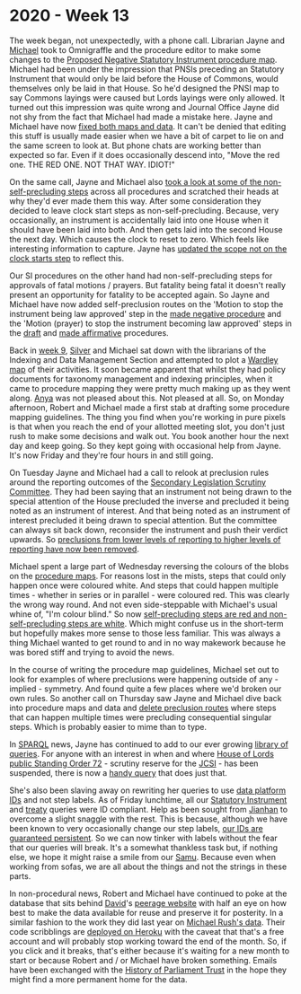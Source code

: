 # 2020 - Week 13

The week began, not unexpectedly, with a phone call. Librarian Jayne and [Michael](https://twitter.com/fantasticlife) took to Omnigraffle and the procedure editor to make some changes to the [Proposed Negative Statutory Instrument procedure map](https://ukparliament.github.io/ontologies/procedure/flowcharts/proposed-negative-sis/proposed-negative-sis.pdf). Michael had been under the impression that PNSIs preceding an Statutory Instrument that would only be laid before the House of Commons, would themselves only be laid in that House. So he'd designed the PNSI map to say Commons layings were caused but Lords layings were only allowed. It turned out this impression was quite wrong and Journal Office Jayne did not shy from the fact that Michael had made a mistake here. Jayne and Michael have now [fixed both maps and data](https://trello.com/c/3eUXQWIh/84-pnsis-can-only-be-laid-in-both-houses-commons-only-not-possible). It can't be denied that editing this stuff is usually made easier when we have a bit of carpet to lie on and the same screen to look at. But phone chats are working better than expected so far. Even if it does occasionally descend into, "Move the red one. THE RED ONE. NOT THAT WAY. IDIOT!"

On the same call, Jayne and Michael also [took a look at some of the non-self-precluding steps](https://trello.com/c/dK3qJKfV/83-non-self-precluding-steps) across all procedures and scratched their heads at why they'd ever made them this way. After some consideration they decided to leave clock start steps as non-self-precluding. Because, very occasionally, an instrument is accidentally laid into one House when it should have been laid into both. And then gets laid into the second House the next day. Which causes the clock to reset to zero. Which feels like interesting information to capture. Jayne has [updated the scope not on the clock starts step](https://trello.com/c/PQsV9F6X/93-scope-note-on-clock-start-being-multiple-in-case-of-staggered-laying-in-houses) to reflect this.

Our SI procedures on the other hand had non-self-precluding steps for approvals of fatal motions / prayers. But fatality being fatal it doesn't really present an opportunity for fatality to be accepted again. So Jayne and Michael have now added self-preclusion routes on the 'Motion to stop the instrument being law approved' step in the [made negative procedure](https://ukparliament.github.io/ontologies/procedure/flowcharts/sis/made-negative.pdf) and the 'Motion (prayer) to stop the instrument becoming law approved' steps in the [draft](https://ukparliament.github.io/ontologies/procedure/flowcharts/sis/draft-affirmative.pdf) and [made affirmative](https://ukparliament.github.io/ontologies/procedure/flowcharts/sis/made-affirmative.pdf) procedures.

Back in [week 9](https://ukparliament.github.io/ontologies/meta/weeknotes/2020/09/), [Silver](https://twitter.com/silveroliver) and Michael sat down with the librarians of the Indexing and Data Management Section and attempted to plot a [Wardley map](https://en.wikipedia.org/wiki/Wardley_map) of their activities. It soon became apparent that whilst they had policy documents for taxonomy management and indexing principles, when it came to procedure mapping they were pretty much making up as they went along. [Anya](https://twitter.com/bitten_) was not pleased about this. Not pleased at all. So, on Monday afternoon, Robert and Michael made a first stab at drafting some procedure mapping guidelines. The thing you find when you're working in pure pixels is that when you reach the end of your allotted meeting slot, you don't just rush to make some decisions and walk out. You book another hour the next day and keep going. So they kept going with occasional help from Jayne. It's now Friday and they're four hours in and still going.

On Tuesday Jayne and Michael had a call to relook at preclusion rules around the reporting outcomes of the [Secondary Legislation Scrutiny Committee](https://committees.parliament.uk/committee/255/secondary-legislation-scrutiny-committee/). They had been saying that an instrument not being drawn to the special attention of the House precluded the inverse and precluded it being noted as an instrument of interest. And that being noted as an instrument of interest precluded it being drawn to special attention. But the committee can always sit back down, reconsider the instrument and push their verdict upwards. So [preclusions from lower levels of reporting to higher levels of reporting have now been removed](https://trello.com/c/B549l0sB/95-relook-at-slsc-outcome-preclusions).

Michael spent a large part of Wednesday reversing the colours of the blobs on the [procedure maps](https://ukparliament.github.io/ontologies/procedure/procedure-ontology.html#flowcharts). For reasons lost in the mists, steps that could only happen once were coloured white. And steps that could happen multiple times - whether in series or in parallel - were coloured red. This was clearly the wrong way round. And not even side-steppable with Michael's usual whine of, "I'm colour blind." So now [self-precluding steps are red and non-self-precluding steps are white](https://trello.com/c/ijRUBYSJ/94-swap-red-and-white-blobs). Which might confuse us in the short-term but hopefully makes more sense to those less familiar. This was always a thing Michael wanted to get round to and in no way makework because he was bored stiff and trying to avoid the news.

In the course of writing the procedure map guidelines, Michael set out to look for examples of where preclusions were happening outside of any - implied - symmetry. And found quite a few places where we'd broken our own rules. So another call on Thursday saw Jayne and Michael dive back into procedure maps and data and [delete preclusion routes](https://trello.com/c/wlFrjqjZ/96-approval-motion-withdrawn-shouldnt-preclude-question-on-motion-to-approve) where steps that can happen multiple times were precluding consequential singular steps. Which is probably easier to mime than to type.

In [SPARQL](https://en.wikipedia.org/wiki/SPARQL) news, Jayne has continued to add to our ever growing [library of queries](https://ukparliament.github.io/ontologies/procedure/meta/queries/). For anyone with an interest in when and where [House of Lords public Standing Order 72](https://www.parliament.uk/business/publications/house-of-lords-publications/rules-and-guides-for-business/the-standing-orders-of-the-house-of-lords-relating-to-public-business/#jump-link-12) - scrutiny reserve for the [JCSI](https://www.parliament.uk/JCSI) - has been suspended, there is now a [handy query](https://ukparliament.github.io/ontologies/procedure/meta/queries/committees/#scrutiny-reserve-for-jcsi-suspended) that does just that.

She's also been slaving away on rewriting her queries to use [data platform IDs](https://www.wikidata.org/wiki/Property:P6213) and not step labels. As of Friday lunchtime, all our [Statutory Instrument](https://ukparliament.github.io/ontologies/procedure/meta/queries/statutory-instruments/) and [treaty](https://ukparliament.github.io/ontologies/procedure/meta/queries/treaties/) queries were ID compliant. Help as been sought from [Jianhan](https://twitter.com/jianhanzhu) to overcome a slight snaggle with the rest. This is because, although we have been known to very occasionally change our step labels, [our IDs are guaranteed persistent](https://www.slideshare.net/UKParliData/data-platform-id-generation). So we can now tinker with labels without the fear that our queries will break. It's a somewhat thankless task but, if nothing else, we hope it might raise a smile from our [Samu](https://twitter.com/langsamu). Because even when working from sofas, we are all about the things and not the strings in these parts.

In non-procedural news, Robert and Michael have continued to poke at the database that sits behind [David](https://twitter.com/clerkly)'s [peerage website](http://peerages.info/) with half an eye on how best to make the data available for reuse and preserve it for posterity. In a similar fashion to the work they did last year on [Michael Rush's data](https://membersafter1832.historyofparliamentonline.org/). Their code scribblings are [deployed on Heroku](http://peerages.herokuapp.com/) with the caveat that that's a free account and will probably stop working toward the end of the month. So, if you click and it breaks, that's either because it's waiting for a new month to start or because Robert and / or Michael have broken something. Emails have been exchanged with the [History of Parliament Trust](https://www.historyofparliamentonline.org/) in the hope they might find a more permanent home for the data.

